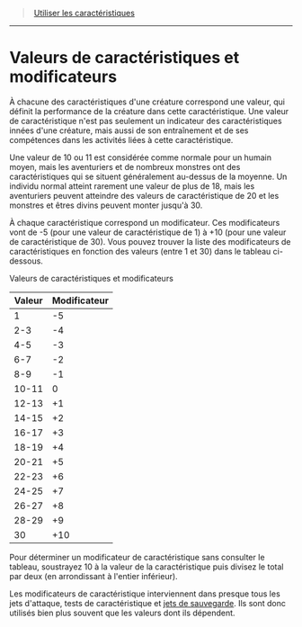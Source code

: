 ﻿---
!GenericItem
Name: Valeurs de caractéristiques et modificateurs
Id: abilities_hd.md#valeurs-de-caractéristiques-et-modificateurs
ParentLink: abilities_hd.md#utiliser-les-caractéristiques
ParentName: Utiliser les caractéristiques
NameLevel: 1
Attributes: {}
AttributesDictionary: >+
  {}

---
> [Utiliser les caractéristiques](hd_abilities.md)

---

# Valeurs de caractéristiques et modificateurs

À chacune des caractéristiques d'une créature correspond une valeur, qui définit la performance de la créature dans cette caractéristique. Une valeur de caractéristique n'est pas seulement un indicateur des caractéristiques innées d'une créature, mais aussi de son entraînement et de ses compétences dans les activités liées à cette caractéristique.

Une valeur de 10 ou 11 est considérée comme normale pour un humain moyen, mais les aventuriers et de nombreux monstres ont des caractéristiques qui se situent généralement au-dessus de la moyenne. Un individu normal atteint rarement une valeur de plus de 18, mais les aventuriers peuvent atteindre des valeurs de caractéristique de 20 et les monstres et êtres divins peuvent monter jusqu'à 30.

À chaque caractéristique correspond un modificateur. Ces modificateurs vont de -5 (pour une valeur de caractéristique de 1) à +10 (pour une valeur de caractéristique de 30). Vous pouvez trouver la liste des modificateurs de caractéristiques en fonction des valeurs (entre 1 et 30) dans le tableau ci-dessous.

Valeurs de caractéristiques et modificateurs

|Valeur|Modificateur|
|---|---|
|1|-5|
|2-3|-4|
|4-5|-3|
|6-7|-2|
|8-9|-1|
|10-11|0|
|12-13|+1|
|14-15|+2|
|16-17|+3|
|18-19|+4|
|20-21|+5|
|22-23|+6|
|24-25|+7|
|26-27|+8|
|28-29|+9|
|30|+10|

Pour déterminer un modificateur de caractéristique sans consulter le tableau, soustrayez 10 à la valeur de la caractéristique puis divisez le total par deux (en arrondissant à l'entier inférieur).

Les modificateurs de caractéristique interviennent dans presque tous les jets d'attaque, tests de caractéristique et [jets de sauvegarde](hd_abilities_jets_de_sauvegarde.md). Ils sont donc utilisés bien plus souvent que les valeurs dont ils dépendent.

